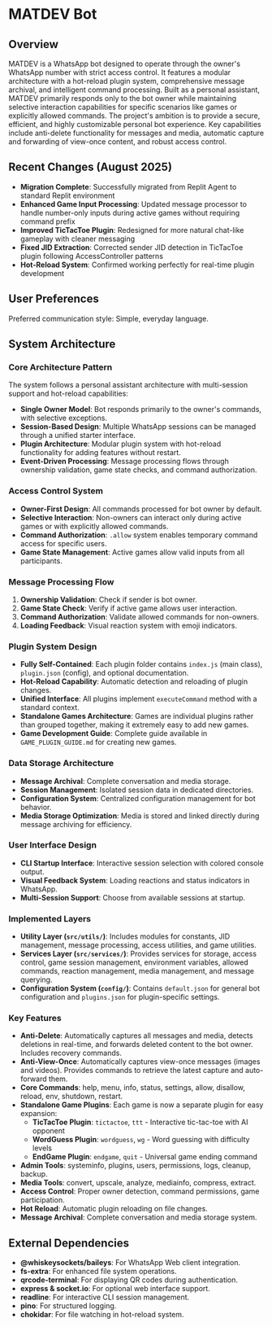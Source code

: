 # MATDEV Bot

## Overview
MATDEV is a WhatsApp bot designed to operate through the owner's WhatsApp number with strict access control. It features a modular architecture with a hot-reload plugin system, comprehensive message archival, and intelligent command processing. Built as a personal assistant, MATDEV primarily responds only to the bot owner while maintaining selective interaction capabilities for specific scenarios like games or explicitly allowed commands. The project's ambition is to provide a secure, efficient, and highly customizable personal bot experience. Key capabilities include anti-delete functionality for messages and media, automatic capture and forwarding of view-once content, and robust access control.

## Recent Changes (August 2025)
- **Migration Complete**: Successfully migrated from Replit Agent to standard Replit environment
- **Enhanced Game Input Processing**: Updated message processor to handle number-only inputs during active games without requiring command prefix
- **Improved TicTacToe Plugin**: Redesigned for more natural chat-like gameplay with cleaner messaging
- **Fixed JID Extraction**: Corrected sender JID detection in TicTacToe plugin following AccessController patterns
- **Hot-Reload System**: Confirmed working perfectly for real-time plugin development

## User Preferences
Preferred communication style: Simple, everyday language.

## System Architecture

### Core Architecture Pattern
The system follows a personal assistant architecture with multi-session support and hot-reload capabilities:
- **Single Owner Model**: Bot responds primarily to the owner's commands, with selective exceptions.
- **Session-Based Design**: Multiple WhatsApp sessions can be managed through a unified starter interface.
- **Plugin Architecture**: Modular plugin system with hot-reload functionality for adding features without restart.
- **Event-Driven Processing**: Message processing flows through ownership validation, game state checks, and command authorization.

### Access Control System
- **Owner-First Design**: All commands processed for bot owner by default.
- **Selective Interaction**: Non-owners can interact only during active games or with explicitly allowed commands.
- **Command Authorization**: `.allow` system enables temporary command access for specific users.
- **Game State Management**: Active games allow valid inputs from all participants.

### Message Processing Flow
1. **Ownership Validation**: Check if sender is bot owner.
2. **Game State Check**: Verify if active game allows user interaction.
3. **Command Authorization**: Validate allowed commands for non-owners.
4. **Loading Feedback**: Visual reaction system with emoji indicators.

### Plugin System Design
- **Fully Self-Contained**: Each plugin folder contains `index.js` (main class), `plugin.json` (config), and optional documentation.
- **Hot-Reload Capability**: Automatic detection and reloading of plugin changes.
- **Unified Interface**: All plugins implement `executeCommand` method with a standard context.
- **Standalone Games Architecture**: Games are individual plugins rather than grouped together, making it extremely easy to add new games.
- **Game Development Guide**: Complete guide available in `GAME_PLUGIN_GUIDE.md` for creating new games.

### Data Storage Architecture
- **Message Archival**: Complete conversation and media storage.
- **Session Management**: Isolated session data in dedicated directories.
- **Configuration System**: Centralized configuration management for bot behavior.
- **Media Storage Optimization**: Media is stored and linked directly during message archiving for efficiency.

### User Interface Design
- **CLI Startup Interface**: Interactive session selection with colored console output.
- **Visual Feedback System**: Loading reactions and status indicators in WhatsApp.
- **Multi-Session Support**: Choose from available sessions at startup.

### Implemented Layers
- **Utility Layer (`src/utils/`)**: Includes modules for constants, JID management, message processing, access utilities, and game utilities.
- **Services Layer (`src/services/`)**: Provides services for storage, access control, game session management, environment variables, allowed commands, reaction management, media management, and message querying.
- **Configuration System (`config/`)**: Contains `default.json` for general bot configuration and `plugins.json` for plugin-specific settings.

### Key Features
- **Anti-Delete**: Automatically captures all messages and media, detects deletions in real-time, and forwards deleted content to the bot owner. Includes recovery commands.
- **Anti-View-Once**: Automatically captures view-once messages (images and videos). Provides commands to retrieve the latest capture and auto-forward them.
- **Core Commands**: help, menu, info, status, settings, allow, disallow, reload, env, shutdown, restart.
- **Standalone Game Plugins**: Each game is now a separate plugin for easy expansion:
  - **TicTacToe Plugin**: `tictactoe`, `ttt` - Interactive tic-tac-toe with AI opponent
  - **WordGuess Plugin**: `wordguess`, `wg` - Word guessing with difficulty levels
  - **EndGame Plugin**: `endgame`, `quit` - Universal game ending command
- **Admin Tools**: systeminfo, plugins, users, permissions, logs, cleanup, backup.
- **Media Tools**: convert, upscale, analyze, mediainfo, compress, extract.
- **Access Control**: Proper owner detection, command permissions, game participation.
- **Hot Reload**: Automatic plugin reloading on file changes.
- **Message Archival**: Complete conversation and media storage system.

## External Dependencies
- **@whiskeysockets/baileys**: For WhatsApp Web client integration.
- **fs-extra**: For enhanced file system operations.
- **qrcode-terminal**: For displaying QR codes during authentication.
- **express & socket.io**: For optional web interface support.
- **readline**: For interactive CLI session management.
- **pino**: For structured logging.
- **chokidar**: For file watching in hot-reload system.